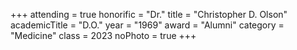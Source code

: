 +++
attending = true
honorific = "Dr."
title     = "Christopher D. Olson"
academicTitle = "D.O."
year      = "1969"
award     = "Alumni"
category  = "Medicine"
class     = 2023
noPhoto   = true
+++